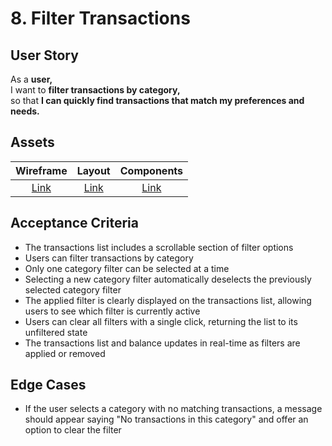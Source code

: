 # 8. Filter Transactions

## User Story

As a **user,**\
I want to **filter transactions by category,**\
so that **I can quickly find transactions that match my preferences and needs.**

## Assets

|        Wireframe        |        Layout        |        Components        |
| :---------------------: | :------------------: | :----------------------: |
| [Link](./wireframe.png) | [Link](./layout.png) | [Link](./components.png) |

## Acceptance Criteria

-   The transactions list includes a scrollable section of filter options
-   Users can filter transactions by category
-   Only one category filter can be selected at a time
-   Selecting a new category filter automatically deselects the previously selected category filter
-   The applied filter is clearly displayed on the transactions list, allowing users to see which filter is currently active
-   Users can clear all filters with a single click, returning the list to its unfiltered state
-   The transactions list and balance updates in real-time as filters are applied or removed

## Edge Cases

-   If the user selects a category with no matching transactions, a message should appear saying "No transactions in this category" and offer an option to clear the filter

